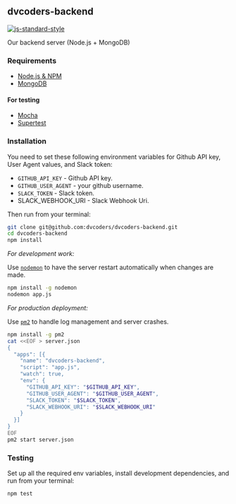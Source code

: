 ## dvcoders-backend
[![js-standard-style](https://img.shields.io/badge/code%20style-standard-brightgreen.svg)](http://standardjs.com/)


Our backend server (Node.js + MongoDB)

### Requirements
 * [Node.js & NPM](https://nodejs.org/en/)
 * [MongoDB](https://www.mongodb.org/)

#### For testing
 * [Mocha](https://mochajs.org/)
 * [Supertest](https://github.com/visionmedia/supertest)

### Installation
You need to set these following environment variables for Github API key, User Agent values, and Slack token:

 * `GITHUB_API_KEY` - Github API key.
 * `GITHUB_USER_AGENT` - your github username.
 * `SLACK_TOKEN` - Slack token.
 * SLACK_WEBHOOK_URI - Slack Webhook Uri.

Then run from your terminal:

```bash
git clone git@github.com:dvcoders/dvcoders-backend.git
cd dvcoders-backend
npm install
```

*For development work:*

Use [`nodemon`](http://nodemon.io/) to have the server restart automatically when changes are made.

```bash
npm install -g nodemon
nodemon app.js
```

*For production deployment:*

Use [`pm2`](http://pm2.keymetrics.io/) to handle log management and server crashes.

```bash
npm install -g pm2
cat <<EOF > server.json
{
  "apps": [{
    "name": "dvcoders-backend",
    "script": "app.js",
    "watch": true,
    "env": {
      "GITHUB_API_KEY": "$GITHUB_API_KEY",
      "GITHUB_USER_AGENT": "$GITHUB_USER_AGENT",
      "SLACK_TOKEN": "$SLACK_TOKEN",
      "SLACK_WEBHOOK_URI": "$SLACK_WEBHOOK_URI"
    }
  }]
}
EOF
pm2 start server.json
```

### Testing
Set up all the required env variables, install development dependencies, and run from your terminal:

```bash
npm test
```

